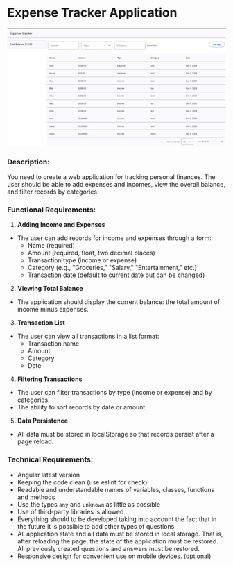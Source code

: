 # **Expense Tracker Application**

![img.png](img.png)

### **Description:**

You need to create a web application for tracking personal finances. The user should be able to add expenses and incomes, view the overall balance, and filter records by categories.

### **Functional Requirements:**

1. **Adding Income and Expenses**
  - The user can add records for income and expenses through a form:
    - Name (required)
    - Amount (required, float, two decimal places)
    - Transaction type (income or expense)
    - Category (e.g., "Groceries," "Salary," "Entertainment," etc.)
    - Transaction date (default to current date but can be changed)
2. **Viewing Total Balance**
  - The application should display the current balance: the total amount of income minus expenses.
3. **Transaction List**
  - The user can view all transactions in a list format:
    - Transaction name
    - Amount
    - Category
    - Date
4. **Filtering Transactions**
  - The user can filter transactions by type (income or expense) and by categories.
  - The ability to sort records by date or amount.
5. **Data Persistence**
  - All data must be stored in localStorage so that records persist after a page reload.

### **Technical Requirements:**

- Angular latest version
- Keeping the code clean (use eslint for check)
- Readable and understandable names of variables, classes, functions and methods
- Use the types `any` and `unknown` as little as possible
- Use of third-party libraries is allowed
- Everything should to be developed taking into account the fact that in the future it is possible to add other types of questions.
- All application state and all data must be stored in local storage. That is, after reloading the page, the state of the application must be restored. All previously created questions and answers must be restored.
- Responsive design for convenient use on mobile devices. (optional)
